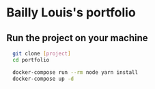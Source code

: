 # Bailly Louis's portfolio

## Run the project on your machine
```bash
  git clone [project]
  cd portfolio

  docker-compose run --rm node yarn install
  docker-compose up -d
```
